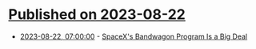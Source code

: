 # [Published on 2023-08-22](index.md)

* [2023-08-22, 07:00:00](https://science.slashdot.org/story/23/08/22/0557238/spacexs-bandwagon-program-is-a-big-deal?utm_source=rss1.0mainlinkanon&utm_medium=feed) - [SpaceX's Bandwagon Program Is a Big Deal](https://science.slashdot.org/story/23/08/22/0557238/spacexs-bandwagon-program-is-a-big-deal?utm_source=rss1.0mainlinkanon&utm_medium=feed)
